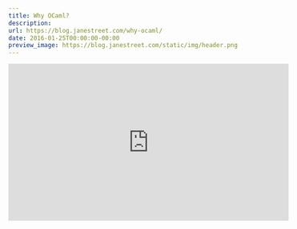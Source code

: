 ```yaml
---
title: Why OCaml?
description:
url: https://blog.janestreet.com/why-ocaml/
date: 2016-01-25T00:00:00-00:00
preview_image: https://blog.janestreet.com/static/img/header.png
---
```


<div class="video-container">
  <iframe src="https://youtube.com/embed/v1CmGbOGb2I?rel=0" width="560" height="315" frameborder="0" allowfullscreen=""></iframe>
</div>
